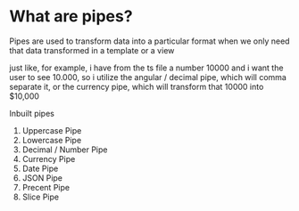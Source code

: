 # What are pipes?

Pipes are used to transform data into a particular format when we only need that data transformed in a template or a 
view

just like, for example, i have from the ts file a number 10000 and i want the user to see 10.000, so i utilize the
angular / decimal pipe, which will comma separate it, or the currency pipe, which will transform that 10000 into $10,000

Inbuilt pipes

1. Uppercase Pipe
2. Lowercase Pipe
3. Decimal / Number Pipe
4. Currency Pipe
5. Date Pipe
6. JSON Pipe
7. Precent Pipe
8. Slice Pipe
